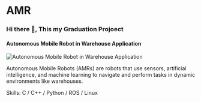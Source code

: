 # AMR
### Hi there 👋, This my Graduation Projoect
#### Autonomous Mobile Robot in Warehouse Application
![Autonomous Mobile Robot in Warehouse Application]([https://github.com/YossefAly/Autonomous-Car/blob/main/AMR.png])

Autonomous Mobile Robots (AMRs) are robots that use sensors, artificial intelligence, and machine learning to navigate and perform tasks in dynamic environments like warehouses. 

Skills: C / C++ / Python / ROS / Linux 
